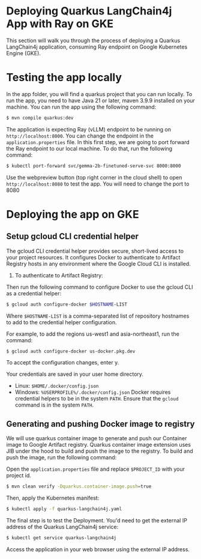 
# Deploying Quarkus LangChain4j App with Ray on GKE
This section will walk you through the process of deploying a Quarkus LangChain4j application, consuming Ray endpoint on Google Kubernetes Engine (GKE).
# Testing the app locally
In the app folder, you will find a quarkus project that you can run locally. To run the app, you need to have Java 21 or later, maven 3.9.9 installed on your machine. You can run the app using the following command:
```bash
$ mvn compile quarkus:dev
```
The application is expecting Ray (vLLM) endpoint to be running on `http://localhost:8000`. You can change the endpoint in the `application.properties` file.
In this first step, we are going to port forward the Ray endpoint to our local machine. To do that, run the following command:
```bash
$ kubectl port-forward svc/gemma-2b-finetuned-serve-svc 8000:8000
```
Use the webpreview button (top right corner in the cloud shell) to open `http://localhost:8080` to test the app. You will need to change the port to 8080

# Deploying the app on GKE

## Setup gcloud CLI credential helper
The gcloud CLI credential helper provides secure, short-lived access to your project resources. It configures Docker to authenticate to Artifact Registry hosts in any environment where the Google Cloud CLI is installed. 

1. To authenticate to Artifact Registry:

Then run the following command to configure Docker to use the gcloud CLI as a credential helper:

```bash
$ gcloud auth configure-docker $HOSTNAME-LIST
```
Where `$HOSTNAME-LIST` is a comma-separated list of repository hostnames to add to the credential helper configuration.

For example, to add the regions us-west1 and asia-northeast1, run the command:

```bash
$ gcloud auth configure-docker us-docker.pkg.dev
```

To accept the configuration changes, enter y.

Your credentials are saved in your user home directory.

- Linux: `$HOME/.docker/config.json`
- Windows: `%USERPROFILE%/.docker/config.json`
Docker requires credential helpers to be in the system `PATH`. Ensure that the `gcloud` command is in the system `PATH`.

## Generating and pushing Docker image to registry
We will use quarkus container image to generate and push our Container image to Google Artifact registry. Quarkus container image extension uses JIB under the hood to build and push the image to the registry. 
To build and push the image, run the following command:

Open the `application.properties` file and replace `$PROJECT_ID` with your project id.

```bash
$ mvn clean verify -Dquarkus.container-image.push=true
```

Then, apply the Kubernetes manifest:
```bash
$ kubectl apply -f quarkus-langchain4j.yaml
```
The final step is to test the Deployment. You'd need to get the external IP address of the Quarkus LangChain4j service:
```bash
$ kubectl get service quarkus-langchain4j
```
Access the application in your web browser using the external IP address.
